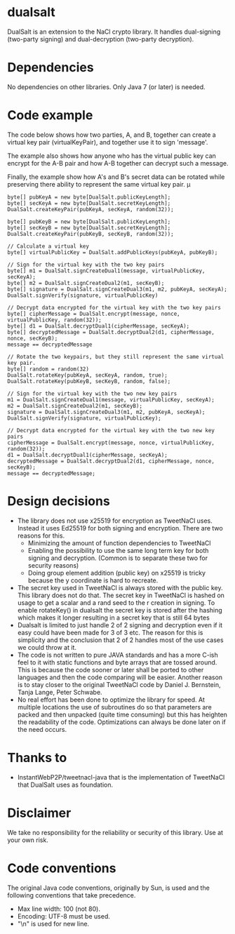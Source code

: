 dualsalt
========

DualSalt is an extension to the NaCl crypto library. It handles dual-signing (two-party signing) and 
dual-decryption (two-party decryption).



Dependencies
============

No dependencies on other libraries. Only Java 7 (or later) is needed.



Code example
============

The code below shows how two parties, A, and B, together can create a virtual key pair (virtualKeyPair),
and together use it to sign 'message'.

The example also shows how anyone who has the virtual public key can encrypt for the A-B pair
and how A-B together can decrypt such a message.

Finally, the example show how A's and B's secret data can be rotated while preserving 
there ability to represent the same virtual key pair.
µ

    byte[] pubKeyA = new byte[DualSalt.publicKeyLength];
    byte[] secKeyA = new byte[DualSalt.secretKeyLength];
    DualSalt.createKeyPair(pubKeyA, secKeyA, random(32));
    
    byte[] pubKeyB = new byte[DualSalt.publicKeyLength];
    byte[] secKeyB = new byte[DualSalt.secretKeyLength];
    DualSalt.createKeyPair(pubKeyB, secKeyB, random(32));
    
    // Calculate a virtual key
    byte[] virtualPublicKey = DualSalt.addPublicKeys(pubKeyA, pubKeyB);
    
    // Sign for the virtual key with the two key pairs
    byte[] m1 = DualSalt.signCreateDual1(message, virtualPublicKey, secKeyA);
    byte[] m2 = DualSalt.signCreateDual2(m1, secKeyB);
    byte[] signature = DualSalt.signCreateDual3(m1, m2, pubKeyA, secKeyA);
    DualSalt.signVerify(signature, virtualPublicKey)
    
    // Decrypt data encrypted for the virtual key with the two key pairs
    byte[] cipherMessage = DualSalt.encrypt(message, nonce, virtualPublicKey, random(32));
    byte[] d1 = DualSalt.decryptDual1(cipherMessage, secKeyA);
    byte[] decryptedMessage = DualSalt.decryptDual2(d1, cipherMessage, nonce, secKeyB);
    message == decryptedMessage
    
    // Rotate the two keypairs, but they still represent the same virtual key pair.
    byte[] random = random(32)
    DualSalt.rotateKey(pubKeyA, secKeyA, random, true);
    DualSalt.rotateKey(pubKeyB, secKeyB, random, false);
    
    // Sign for the virtual key with the two new key pairs
    m1 = DualSalt.signCreateDual1(message, virtualPublicKey, secKeyA);
    m2 = DualSalt.signCreateDual2(m1, secKeyB);
    signature = DualSalt.signCreateDual3(m1, m2, pubKeyA, secKeyA);
    DualSalt.signVerify(signature, virtualPublicKey);
    
    // Decrypt data encrypted for the virtual key with the two new key pairs
    cipherMessage = DualSalt.encrypt(message, nonce, virtualPublicKey, random(32));
    d1 = DualSalt.decryptDual1(cipherMessage, secKeyA);
    decryptedMessage = DualSalt.decryptDual2(d1, cipherMessage, nonce, secKeyB);
    message == decryptedMessage;



Design decisions
================

- The library does not use x25519 for encryption as TweetNaCl uses. Instead it uses Ed25519 for both signing and encryption. There are two reasons for this.
  - Minimizing the amount of function dependencies to TweetNaCl
  - Enabling the possibility to use the same long term key for both signing and decryption. (Common is to separate
these two for security reasons)
  - Doing group element addition (public key) on x25519 is tricky because the y coordinate is hard to recreate.
- The secret key used in TweetNaCl is always stored with the public key. This library does not do that. The secret key in TweetNaCl is hashed on usage to get a scalar and a rand seed to the r creation in signing. To enable rotateKey() in dualsalt the secret key is stored after the hashing which makes it longer resulting in a secret key that is still 64 bytes
- Dualsalt is limited to just handle 2 of 2 signing and decryption even if it easy could have been made for 3 of 3 etc. The reason for this is simplicity and the conclusion that 2 of 2 handles most of the use cases we could throw at it.
- The code is not written to pure JAVA standards and has a more C-ish feel to it with static functions and byte arrays that are tossed around. This is because the code sooner or later shall be ported to other languages and then the code comparing will be easier. Another reason is to stay closer to the original TweetNaCl code by Daniel J. Bernstein, Tanja Lange, Peter Schwabe.
- No real effort has been done to optimize the library for speed. At multiple locations the use of subroutines do so that parameters are packed and then unpacked (quite time consuming) but this has heighten the readability of the code. Optimizations can always be done later on if the need occurs.



Thanks to
=========

- InstantWebP2P/tweetnacl-java that is the implementation of TweetNaCl that DualSalt uses as foundation.


    
Disclaimer
==========

We take no responsibility for the reliability or security of this library. Use at your own risk.
    

    
Code conventions
================

The original Java code conventions, originally by Sun, is used and the following conventions
that take precedence.

* Max line width: 100 (not 80).
* Encoding: UTF-8 must be used. 
* "\n" is used for new line.



